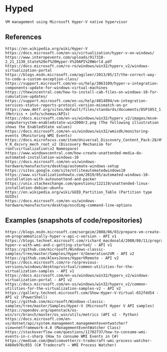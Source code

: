 # Hyped
	VM management using Microsoft Hyper-V native hypervisor


## References
	https://en.wikipedia.org/wiki/Hyper-V
	https://docs.microsoft.com/en-us/virtualization/hyper-v-on-windows/
	https://www.interopevents.com/uploads/917318-2_21_1130_State%20of%20Hyper-V%20API%20World.pdf
	https://docs.microsoft.com/ro-ro/windows/win32/hyperv_v2/windows-virtualization-portal
	https://blogs.msdn.microsoft.com/agileer/2013/05/17/the-correct-way-to-code-a-custom-exception-class/
	https://support.microsoft.com/en-us/help/3063109/hyper-v-integration-components-update-for-windows-virtual-machines
	https://thewincentral.com/how-to-install-cab-files-on-windows-10-for-cumulative-updates/
	https://support.microsoft.com/en-us/help/4014894/vm-integration-services-status-reports-protocol-version-mismatch-on-pr
	https://www.dmtf.org/sites/default/files/standards/documents/DSP1053_1.1.0a.pdf (Metrics + info/schemas/APIs)
	https://docs.microsoft.com/en-us/windows/win32/hyperv_v2/images/msvm-computersystem-enabledstate-win2008r2.png (The following illustration shows the EnabledState values)
	https://docs.microsoft.com/en-us/windows/win32/wmisdk/monitoring-events (Monitoring WMI Events)
	https://docs.microfocus.com/itom/Universal_Discovery_Content_Pack:28/HYP-V_R_dscvry_mech_root_v2 (Discovery Mechanism for root\virtualization\v2 Namespace)
	https://www.windowscentral.com/how-create-unattended-media-do-automated-installation-windows-10
	https://docs.microsoft.com/en-us/windows-hardware/manufacture/desktop/automate-windows-setup
	https://sites.google.com/site/ntliteautomatedwindows10
	https://www.virtualizationhowto.com/2019/05/automated-windows-10-installation-with-autounattend-and-packer
	https://unix.stackexchange.com/questions/122119/unattended-linux-installation-debian-ubuntu
	https://en.wikipedia.org/wiki/GUID_Partition_Table (Partition type GUIDs)
	https://docs.microsoft.com/en-us/windows-hardware/manufacture/desktop/oscdimg-command-line-options

## Examples (snapshots of code/repositories)
	https://blogs.msdn.microsoft.com/sergeim/2008/06/03/prepare-vm-create-vm-programmatically-hyper-v-api-c-version - API v1
	https://blogs.technet.microsoft.com/richard_macdonald/2008/08/11/programming-hyper-v-with-wmi-and-c-getting-started/ - API v1
	https://github.com/microsoft/Windows-classic-samples/tree/master/Samples/Hyper-V/Generation2VM - API v2
	https://github.com/AlexsJones/HyperVRemote - API v2
	https://docs.microsoft.com/ro-ro/previous-versions/windows/desktop/virtual/common-utilities-for-the-virtualization-samples - API v1
	https://docs.microsoft.com/en-us/windows/win32/hyperv_v2/windows-virtualization-portal - API v2
	https://docs.microsoft.com/en-us/windows/win32/hyperv_v2/common-utilities-for-the-virtualization-samples-v2 - API v2
	https://gallery.technet.microsoft.com/Show-Hyper-V-Virtual-652fdd54 - API v2 (PowerShell)
	https://github.com/microsoft/Windows-classic-samples/tree/master/Samples/Hyper-V (Microsoft Hyper V API samples)
	https://opendev.org/openstack/os-win/src/branch/master/os_win/utils/metrics (API v2 - Python)
	https://docs.microsoft.com/en-us/dotnet/api/system.management.managementeventwatcher?view=netframework-4.8 (ManagementEventWatcher Class)
	https://stackoverflow.com/questions/11702737/how-to-consume-wmi-events-in-c-sharp (How to consume WMI Events in C#)
	https://medium.com/@malcomvetter/c-tradecraft-wmi-process-watcher-6460e976c055 (C# Tradecraft — WMI Process Watcher)
